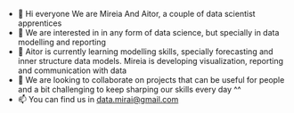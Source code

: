 - 👋 Hi everyone We are Mireia And Aitor, a couple of data scientist apprentices 
- 👀 We are interested in in any form of data science, but specially in data modelling and reporting
- 🌱 Aitor is currently learning modelling skills, specially forecasting and inner structure data models. Mireia is developing visualization, reporting and communication with data
- 💞️ We are looking to collaborate on projects that can be  useful for people and a bit challenging to keep sharping our skills every day ^^
- 📫 You can find us in data.mirai@gmail.com

<!---
DataMirai/DataMirai is a ✨ special ✨ repository because its `README.md` (this file) appears on your GitHub profile.
You can click the Preview link to take a look at your changes.
--->
